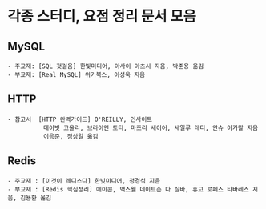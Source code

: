 # 각종 스터디, 요점 정리 문서 모음

## MySQL

```text
- 주교재: [SQL 첫걸음] 한빛미디어, 아사이 아츠시 지음, 박준용 옮김
- 부교재: [Real MySQL] 위키북스, 이성욱 지음
```

## HTTP

```text
- 참고서  [HTTP 완벽가이드] O'REILLY, 인사이트
          데이빗 고울리, 브라이언 토티, 마조리 세이어, 세일루 레디, 안슈 아가왈 지음
          이응준, 정상일 옮김
```

## Redis

```text
- 주교재 : [이것이 레디스다] 한빛미디어, 정경석 지음
- 부교재 : [Redis 핵심정리] 에이콘, 맥스웰 데이브슨 다 실바, 휴고 로페스 타바레스 지음, 김용환 옮김
```